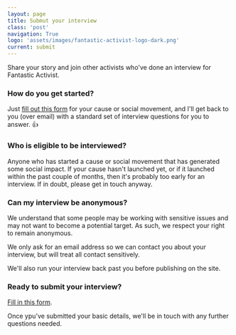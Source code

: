 ```yaml
---
layout: page
title: Submut your interview
class: 'post'
navigation: True
logo: 'assets/images/fantastic-activist-logo-dark.png'
current: submit
---
```


<p>Share your story and join other activists who've done an interview for Fantastic Activist.</p>

<h3>How do you get started?</h3>
<p>Just <a href="https://docs.google.com/a/montfort.io/forms/d/e/1FAIpQLSdmLSF9un-r704IIjQeWP7VPg4pcdiPkWXdP5klxgYBQ7nAmg/viewform">fill out this form</a> for your cause or social movement, and I'll get back to you (over email) with a standard set of interview questions for you to answer. 👍</p>
  
<h3>Who is eligible to be interviewed?</h3>
<p>Anyone who has started a cause or social movement that has generated some social impact. If your cause hasn't launched yet, or if it launched within the past couple of months, then it's probably too early for an interview. If in doubt, please get in touch anyway.</p>

<h3>Can my interview be anonymous?</h3>
<p>We understand that some people may be working with sensitive issues and may not want to become a potential target. As such, we respect your right to remain anonymous.</p>

<p>We only ask for an email address so we can contact you about your interview, but will treat all contact sensitively.</p>
   
<p>We'll also run your interview back past you before publishing on the site.</p>

<h3>Ready to submit your interview?</h3>
<p><a href="https://docs.google.com/a/montfort.io/forms/d/e/1FAIpQLSdmLSF9un-r704IIjQeWP7VPg4pcdiPkWXdP5klxgYBQ7nAmg/viewform">Fill in this form</a>.</p>

<p>Once ypu've submitted your basic details, we'll be in touch with any further questions needed.</p>
